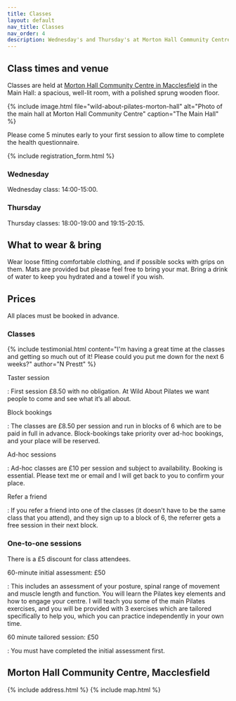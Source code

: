```yaml
---
title: Classes
layout: default
nav_title: Classes
nav_order: 4
description: Wednesday's and Thursday's at Morton Hall Community Centre in Macclesfield.
---
```


## Class times and venue

Classes are held at [Morton Hall Community Centre in Macclesfield](#morton-hall-community-centre-macclesfield) in the Main Hall: a spacious, well-lit room, with a polished sprung wooden floor.

{% include image.html
    file="wild-about-pilates-morton-hall"
    alt="Photo of the main hall at Morton Hall Community Centre"
    caption="The Main Hall"
%}

Please come 5 minutes early to your first session to allow time to complete the health questionnaire.

{% include registration_form.html %}

### Wednesday

Wednesday class: <time>14:00</time>-<time>15:00</time>.

### Thursday

Thursday classes: <time>18:00</time>-<time>19:00</time> and <time>19:15</time>-<time>20:15</time>.

## What to wear & bring

Wear loose fitting comfortable clothing, and if possible socks with grips on them. Mats are provided but please feel free to bring your mat. Bring a drink of water to keep you hydrated and a towel if you wish.

## Prices

All places must be booked in advance.

### Classes

{% include testimonial.html
    content="I'm having a great time at the classes and getting so much out of it!  Please could you put me down for the next 6 weeks?"
    author="N Prestt" %}

Taster session

: First session £8.50 with no obligation. At Wild About Pilates we want people to come and see what it’s all about.

Block bookings

: The classes are £8.50 per session and run in blocks of 6 which are to be paid in full in advance.  Block-bookings take priority over ad-hoc bookings, and your place will be reserved.

Ad-hoc sessions

: Ad-hoc classes are £10 per session and subject to availability.  Booking is essential. Please text me or email and I will get back to you to confirm your place.  

Refer a friend

: If you refer a friend into one of the classes (it doesn't have to be the same class that you attend), and they sign up to a block of 6, the referrer gets a free session in their next block.

### One-to-one sessions

There is a £5 discount for class attendees.

60-minute initial assessment: £50

: This includes an assessment of your posture, spinal range of movement and muscle length and function. You will learn the Pilates key elements and how to engage your centre. I will teach you some of the main Pilates exercises, and you will be provided with 3 exercises which are tailored specifically to help you, which you can practice independently in your own time.

60 minute tailored session: £50

: You must have completed the initial assessment first.

## Morton Hall Community Centre, Macclesfield

{% include address.html %}
{% include map.html %}
